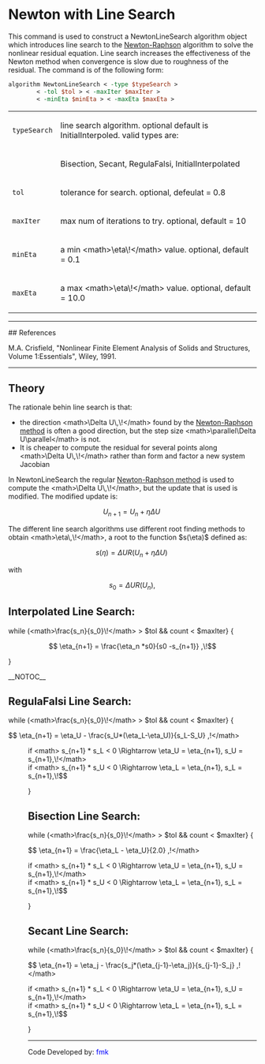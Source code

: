# Newton with Line Search

<p>This command is used to construct a NewtonLineSearch algorithm object
which introduces line search to the <a href="Newton_Algorithm"
title="wikilink"> Newton-Raphson</a> algorithm to solve the nonlinear
residual equation. Line search increases the effectiveness of the Newton
method when convergence is slow due to roughness of the residual. The
command is of the following form:</p>

```tcl
algorithm NewtonLineSearch < -type $typeSearch >
        < -tol $tol > < -maxIter $maxIter > 
        < -minEta $minEta > < -maxEta $maxEta >
```

<table>
<tbody>
<tr class="odd">
<td><p><code class="parameter-table-variable">typeSearch</code></p></td>
<td><p>line search algorithm. optional default is InitialInterpoled.
valid types are:</p></td>
</tr>
<tr class="even">
<td></td>
<td><p>Bisection, Secant, RegulaFalsi, InitialInterpolated</p></td>
</tr>
<tr class="odd">
<td><p><code class="parameter-table-variable">tol</code></p></td>
<td><p>tolerance for search. optional, defeulat = 0.8</p></td>
</tr>
<tr class="even">
<td><p><code class="parameter-table-variable">maxIter</code></p></td>
<td><p>max num of iterations to try. optional, default = 10</p></td>
</tr>
<tr class="odd">
<td><p><code class="parameter-table-variable">minEta</code></p></td>
<td><p>a min &lt;math&gt;\eta\!&lt;/math&gt; value. optional, default =
0.1</p></td>
</tr>
<tr class="even">
<td><p><code class="parameter-table-variable">maxEta</code></p></td>
<td><p>a max &lt;math&gt;\eta\!&lt;/math&gt; value. optional, default =
10.0</p></td>
</tr>
</tbody>
</table>
<hr />
## References
<p>M.A. Crisfield, "Nonlinear Finite Element Analysis of Solids and
Structures, Volume 1:Essentials", Wiley, 1991.</p>
<hr />

## Theory

<p>The rationale behin line search is that:</p>
<ul>
<li>the direction &lt;math&gt;\Delta U\,\!&lt;/math&gt; found by the <a
href="Newton_Algorithm" title="wikilink"> Newton-Raphson method</a> is
often a good direction, but the step size &lt;math&gt;\parallel\Delta
U\parallel&lt;/math&gt; is not.</li>
<li>It is cheaper to compute the residual for several points along
&lt;math&gt;\Delta U\,\!&lt;/math&gt; rather than form and factor a new
system Jacobian</li>
</ul>
<p>In NewtonLineSearch the regular <a href="Newton_Algorithm"
title="wikilink"> Newton-Raphson method</a> is used to compute the
&lt;math&gt;\Delta U\,\!&lt;/math&gt;, but the update that is used is
modified. The modified update is:</p>

$$ U_{n+1} = U_n + \eta \Delta U\,\!$$


<p>The different line search algorithms use different root finding
methods to obtain &lt;math&gt;\eta\,\!&lt;/math&gt;, a root to the
function $s(\eta)$ defined as:</p>

$$ s(\eta) = \Delta U R(U_{n} + \eta \Delta
U)\,\!$$


<p>with</p>

$$ s_0 = \Delta U R(U_n),\!$$


<h2 id="interpolated_line_search">Interpolated Line Search:</h2>
<p>while (&lt;math&gt;\frac{s_n}{s_0}\!&lt;/math&gt; &gt; $tol
&amp;&amp; count &lt; $maxIter} {</p>

$$ \eta_{n+1} = \frac{\eta_n *s0}{s0 -s_{n+1}}
,\!$$


<p>}</p>
<p>__NOTOC__</p>
<h2 id="regulafalsi_line_search">RegulaFalsi Line Search:</h2>
<p>while (&lt;math&gt;\frac{s_n}{s_0}\!&lt;/math&gt; &gt; $tol
&amp;&amp; count &lt; $maxIter} {</p>

$$ \eta_{n+1} = \eta_U - \frac{s_U*(\eta_L-\eta_U)}{s_L-S_U}
,\!&lt;/math&gt;
</dd>
<dd>
if &lt;math&gt; s_{n+1} * s_L &lt; 0 \Rightarrow \eta_U = \eta_{n+1},
s_U = s_{n+1},\!&lt;/math&gt;
</dd>
<dd>
if &lt;math&gt; s_{n+1} * s_U &lt; 0 \Rightarrow \eta_L = \eta_{n+1},
s_L = s_{n+1},\!$$


<p>}</p>
<h2 id="bisection_line_search">Bisection Line Search:</h2>
<p>while (&lt;math&gt;\frac{s_n}{s_0}\!&lt;/math&gt; &gt; $tol
&amp;&amp; count &lt; $maxIter} {</p>

$$ \eta_{n+1} = \frac{\eta_L - \eta_U}{2.0} ,\!&lt;/math&gt;
</dd>
<dd>
if &lt;math&gt; s_{n+1} * s_L &lt; 0 \Rightarrow \eta_U = \eta_{n+1},
s_U = s_{n+1},\!&lt;/math&gt;
</dd>
<dd>
if &lt;math&gt; s_{n+1} * s_U &lt; 0 \Rightarrow \eta_L = \eta_{n+1},
s_L = s_{n+1},\!$$


<p>}</p>
<h2 id="secant_line_search">Secant Line Search:</h2>
<p>while (&lt;math&gt;\frac{s_n}{s_0}\!&lt;/math&gt; &gt; $tol
&amp;&amp; count &lt; $maxIter} {</p>

$$ \eta_{n+1} = \eta_j -
\frac{s_j*(\eta_{j-1}-\eta_j)}{s_{j-1}-S_j} ,\!&lt;/math&gt;
</dd>
<dd>
if &lt;math&gt; s_{n+1} * s_L &lt; 0 \Rightarrow \eta_U = \eta_{n+1},
s_U = s_{n+1},\!&lt;/math&gt;
</dd>
<dd>
if &lt;math&gt; s_{n+1} * s_U &lt; 0 \Rightarrow \eta_L = \eta_{n+1},
s_L = s_{n+1},\!$$


<p>}</p>
<hr />
<p>Code Developed by: <span style="color:blue"> fmk
</span></p>

